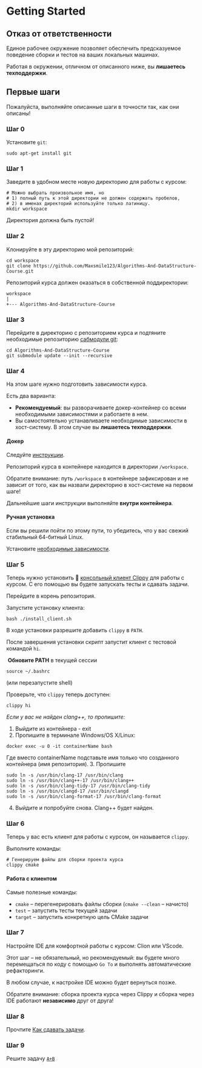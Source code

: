 # Getting Started

## Отказ от ответственности

Единое рабочее окружение позволяет обеспечить предсказуемое поведение сборки и тестов на ваших локальных машинах.

Работая в окружении, отличном от описанного ниже, вы **лишаетесь техподдержки**.

## Первые шаги

Пожалуйста, выполняйте описанные шаги в точности так, как они описаны!

### Шаг 0

Установите `git`:
```shell
sudo apt-get install git
```

### Шаг 1

Заведите в удобном месте новую директорию для работы с курсом:

```shell
# Можно выбрать произвольное имя, но
# 1) полный путь к этой директории не должен содержать пробелов,
# 2) в именах директорий используйте только латиницу.
mkdir workspace
```

Директория должна быть пустой!


### Шаг 2

Клонируйте в эту директорию мой репозиторий:

```shell
cd workspace
git clone https://github.com/Maxsmile123/Algorithms-And-DataStructure-Course.git
```

Репозиторий курса должен оказаться в собственной поддиректории:

```
workspace
|
+--- Algorithms-And-DataStructure-Course
```

### Шаг 3

Перейдите в директорию с репозиторием курса и подтяните необходимые репозиторию [сабмодули git](https://git-scm.com/book/en/v2/Git-Tools-Submodules):

```shell
cd Algorithms-And-DataStructure-Course
git submodule update --init --recursive
```

### Шаг 4

На этом шаге нужно подготовить зависимости курса.

Есть два варианта:
* **Рекомендуемый**: вы разворачиваете докер-контейнер со всеми необходимыми зависимостями и работаете в нем.
* Вы самостоятельно устанавливаете необходимые зависимости в хост-систему. В этом случае вы **лишаетесь техподдержки**.


#### Докер

Следуйте [инструкции](/docs/docker.md).

Репозиторий курса в контейнере находится в директории `/workspace`.

Обратите внимание: путь `/workspace` в контейнере зафиксирован и не зависит от того, как вы назвали директорию в хост-системе на первом шаге!

Дальнейшие шаги инструкции выполняйте **внутри контейнера**.

#### Ручная установка

Если вы решили пойти по этому пути, то убедитесь, что у вас свежий стабильный 64-битный Linux.

Установите [необходимые зависимости](/docker/image/install_deps.sh).

### Шаг 5

Теперь нужно установить 📎 [консольный клиент Clippy](https://github.com/Maxsmile123/Clippy) для работы с курсом.
С его помощью вы будете запускать тесты и сдавать задачи.

Перейдите в корень репозитория.

Запустите установку клиента:
```shell
bash ./install_client.sh
```
В ходе установки разрешите добавить `clippy` в `PATH`.

После завершения установки скрипт запустит клиент с тестовой командой `hi`.

 **Обновите PATH** в текущей сессии
```shell
source ~/.bashrc
```
(или перезапустите shell)

Проверьте, что `clippy` теперь доступен:
```shell
clippy hi
```

*Если у вас не найден clang++, то пропишите:*
1. Выйдите из контейнера - exit
2. Пропишите в терминале Windows/OS X/Linux: 
```shell
docker exec -u 0 -it containerName bash
```
Где вместо containerName подставьте имя только что созданного контейнера (имя репозитория).
3. Пропишите
```shell
sudo ln -s /usr/bin/clang-17 /usr/bin/clang
sudo ln -s /usr/bin/clang++-17 /usr/bin/clang++
sudo ln -s /usr/bin/clang-tidy-17 /usr/bin/clang-tidy
sudo ln -s /usr/bin/clangd-17 /usr/bin/clangd
sudo ln -s /usr/bin/clang-format-17 /usr/bin/clang-format

```
4. Выйдите и попробуйте снова. Clang++ будет найден.

### Шаг 6

Теперь у вас есть клиент для работы с курсом, он называется `clippy`.

Выполните команды:

```shell
# Генерируем файлы для сборки проекта курса
clippy cmake
```

#### Работа с клиентом

Самые полезные команды:

- `cmake` – перегенерировать файлы сборки (`cmake --clean` – начисто)
- `test` – запустить тесты текущей задачи
- `target` – запустить конкретную цель CMake задачи

### Шаг 7

Настройте IDE для комфортной работы с курсом: Clion или VScode.

Этот шаг – не обязательный, но рекомендуемый: вы будете много перемещаться по коду с помощью `Go To` и выполнять автоматические рефакторинги.

В любом случае, к настройке IDE можно будет вернуться позже.

Обратите внимание: сборка проекта курса через Clippy и сборка через IDE работают **независимо** друг от друга!

### Шаг 8

Прочтите [Как сдавать задачи](/docs/ci.md).

### Шаг 9

Решите задачу [`A+B`](../tasks/tutorial/aplusb/)

